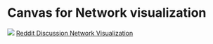 # Canvas for Network visualization

![](https://raw.githubusercontent.com/xieguigang/VisualBasic_AppFramework/master/Datavisualization/Datavisualization.Network/tumblr_inline_mqvdlydGCp1qz4rgp.png)
[Reddit Discussion Network Visualization](https://github.com/whichlight/reddit-network-vis)

